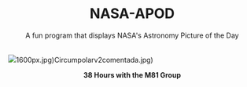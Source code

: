<div align="center">
  <h1>
    NASA-APOD
  </h1>
</div>
  
<div align="center">
  A fun program that displays NASA's Astronomy Picture of the Day
</div>

<br>

![](https://apod.nasa.gov/apod/image/2504/38h_M81-group_Jpeg.jpeg)1600px.jpg)Circumpolarv2comentada.jpg)

<p align = "center">
  <b>38 Hours with the M81 Group</b>
</p>
